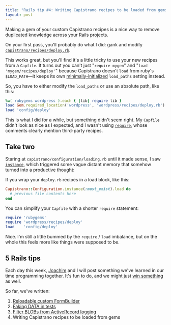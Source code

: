 ```yaml
---
title: "Rails tip #4: Writing Capistrano recipes to be loaded from gems"
layout: post
---
```

<p>Making a gem of your custom Capistrano recipes is a nice way to remove duplicated knowledge across your Rails projects.</p>

<p>On your first pass, you'll probably do what I did: gank and modify <a href="http://github.com/capistrano/capistrano/tree/72a254d4221e37dce10e2e7e56b2abe36fc53452/lib/capistrano/recipes/deploy.rb"><code>capistrano/recipes/deploy.rb</code></a>.</p>

<p>This works great, but you'll find it's a little tricky to use your new recipes from a <code>Capfile</code>. It turns out you can't just "<code>require mygem</code>" and "<code>load 'mygem/recipes/deploy'</code>" because Capistrano doesn't <code>load</code> from ruby's <code>$LOAD_PATH</code>&mdash;it keeps its own <a href="http://github.com/capistrano/capistrano/tree/72a254d4221e37dce10e2e7e56b2abe36fc53452/lib/capistrano/configuration/loading.rb#L57">minimally-initialized</a> <code>load_paths</code> setting instead.</p>

<p>So, you have to either modify the <code>load_paths</code> or use an absolute path, like this:</p>

```ruby
%w( rubygems wordpress ).each { |lib| require lib }
load Gem.required_location('wordpress', 'wordpress/recipes/deploy.rb')
load 'config/deploy'
```

<p>This is what I did for a while, but something didn't seem right. My <code>Capfile</code> didn't look as nice as I expected, and I wasn't using <a href="http://github.com/capistrano/capistrano/tree/72a254d4221e37dce10e2e7e56b2abe36fc53452/lib/capistrano/configuration/loading.rb#L104"><code>require</code></a>, whose comments clearly mention third-party recipes.</p>

<h2>Take two</h2>

<p>Staring at <code>capistrano/configuration/loading.rb</code> until it made sense, I saw <a href="http://github.com/capistrano/capistrano/tree/72a254d4221e37dce10e2e7e56b2abe36fc53452/lib/capistrano/configuration/loading.rb#L11"><code>instance</code></a>, which triggered some vague distant memory that somehow turned into a productive thought:</p>

<p>If you wrap your <code>deploy.rb</code> recipes in a load block, like this:</p>

```ruby
Capistrano::Configuration.instance(:must_exist).load do
  # previous file contents here
end
```

<p>You can simplify your <code>Capfile</code> with a shorter <code>require</code> statement:</p>

```ruby
require 'rubygems'
require 'wordpress/recipes/deploy'
load    'config/deploy'
```

<p>Nice. I'm still a little bummed by the <code>require</code> / <code>load</code> imbalance, but on the whole this feels more like things were supposed to be.</p>

<h2>5 Rails tips</h2>

<p>Each day this week, <a href="http://youtube.com/watch?v=J35CuC3ywnc">Joachim</a> and I will post something we've learned in our time programming together. It's fun to do, and we might just <a href="http://railscasts.com/contest">win something</a> as well.</p>

<p>So far, we've written:</p>

<ol>
  <li><a href="{{ site.url }}/2008/04/21/rails-tip-1-reloadable-custom-formbuilder.html">Reloadable custom FormBuilder</a></li>
  <li><a href="{{ site.url }}/2008/04/22/rails-tip-2-faking-data-in-tests.html">Faking DATA in tests</a></li>
  <li><a href="{{ site.url }}/2008/04/23/rails-tip-3-filter-blobs-from-activerecord-logging.html">Filter BLOBs from ActiveRecord logging</a></li>
  <li>Writing Capistrano recipes to be loaded from gems</li>
</ol>
